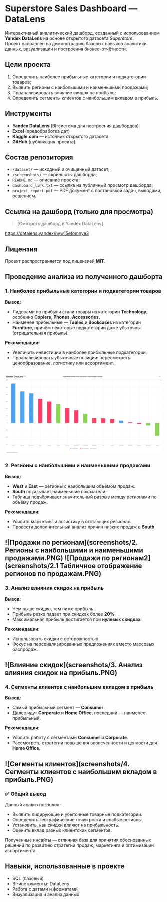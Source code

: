 # Superstore Sales Dashboard — DataLens

Интерактивный аналитический дашборд, созданный с использованием **Yandex DataLens** на основе открытого датасета *Superstore*.  
Проект направлен на демонстрацию базовых навыков аналитики данных, визуализации и построения бизнес-отчётности.

## Цели проекта

1. Определить наиболее прибыльные категории и подкатегории товаров;
2. Выявить регионы с наибольшими и наименьшими продажами;
3. Проанализировать влияние скидок на прибыль;
4. Определить сегменты клиентов с наибольшим вкладом в прибыль.

## Инструменты
- **Yandex DataLens** (BI-система для построения дашбордов)
- **Excel** (предобработка дат)
- **Kaggle.com** — источник открытого датасета
- **GitHub** (публикация проекта)

## Состав репозитория

- `/dataset/` — исходный и очищенный датасет;
- `/screenshots/` — скриншоты дашборда;
- `README.md` — описание проекта;
- `dashboard_link.txt` — ссылка на публичный просмотр дашборда;
- `project_report.pdf` — PDF документ с постановкой задач, выводами, решением.

## Ссылка на дашборд (только для просмотра)

> [Смотреть дашборд в Yandex DataLens]

https://datalens.yandex/hyw15efomnye3

## Лицензия

Проект распространяется под лицензией **MIT**.

## Проведение анализа из полученного дашборта 
### 1. Наиболее прибыльные категории и подкатегории товаров

**Вывод:**
- Лидерами по прибыли стали товары из категории **Technology**, особенно **Copiers**, **Phones**, **Accessories**.
- Наименее прибыльные — **Tables** и **Bookcases** из категории **Furniture**, причём некоторые подкатегории даже убыточны (отрицательная прибыль).
  
**Рекомендации:**
- Увеличить инвестиции в наиболее прибыльные подкатегории.
- Проанализировать убыточные позиции: пересмотреть ценообразование, логистику или ассортимент.

![Прибыль по категориям](https://github.com/if711/Superstore-sales-dashboard-datalens/blob/main/screenshots/1.%20Наиболее%20прибыльные%20категории%20и%20подкатегории%20товаров.PNG)
---

### 2. Регионы с наибольшими и наименьшими продажами

**Вывод:**
- **West** и **East** — регионы с наибольшим объёмом продаж.
- **South** показывает наименьшие показатели.
- Таблица подчёркивает значительный разрыв между регионами по объёму продаж.

**Рекомендации:**
- Усилить маркетинг и логистику в отстающих регионах.
- Провести дополнительный анализ причин низких продаж в **South**.

![Продажи по регионам](screenshots/2. Регионы с наибольшими и наименьшими продажами.PNG)
![Продажи по регионам2](screenshots/2.1 Табличное отображение регионов по продажам.PNG)
---

### 3. Анализ влияния скидок на прибыль

**Вывод:**
- Чем выше скидка, тем ниже прибыль.
- Прибыль резко падает при скидках более **20%**.
- Максимальная прибыль достигается при **нулевых скидках**.

**Рекомендации:**
- Использовать скидки с осторожностью.
- Фокус на персонализированных предложениях вместо массовых распродаж.

![Влияние скидок](screenshots/3. Анализ влияния скидок на прибыль.PNG)
---

### 4. Сегменты клиентов с наибольшим вкладом в прибыль

**Вывод:**
- Самый прибыльный сегмент — **Consumer**.
- Далее идут **Corporate** и **Home Office**, последний — наименее прибыльный.

**Рекомендации:**
- Усилить работу с сегментами **Consumer** и **Corporate**.
- Рассмотреть стратегии повышения вовлеченности и ценности для **Home Office**.

![Сегменты клиентов](screenshots/4. Сегменты клиентов с наибольшим вкладом в прибыль.PNG)
---

### ✅ Общий вывод

Данный анализ позволил:
- Выявить лидирующие и убыточные товарные подкатегории.
- Определить географические точки роста и слабые регионы.
- Установить, как скидки влияют на прибыльность.
- Оценить вклад разных клиентских сегментов.

Полученные инсайты — отличная база для принятия обоснованных решений по развитию стратегии продаж, маркетинга и оптимизации ассортимента.

## Навыки, использованные в проекте
- SQL (базовый)
- BI-инструменты: DataLens
- Работа с датами и форматами
- Визуализация и анализ данных
